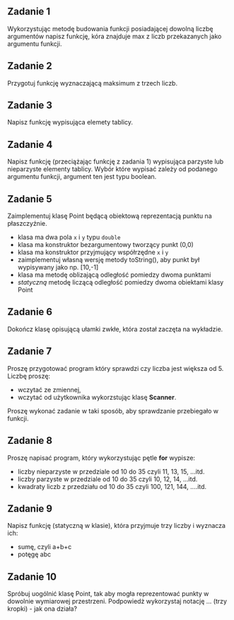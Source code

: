 ## Zadanie 1

Wykorzystując metodę budowania funkcji posiadającej dowolną liczbę argumentów napisz funkcję, kóra znajduje max z liczb przekazanych jako argumentu funkcji.

## Zadanie 2

Przygotuj funkcję wyznaczającą maksimum z trzech liczb.

## Zadanie 3

Napisz funkcję wypisująca elemety tablicy.

## Zadanie 4

Napisz funkcję (przeciążając funkcję z zadania 1) wypisująca parzyste lub nieparzyste elementy tablicy. Wybór które wypisać zależy od podanego argumentu funkcji, argument ten jest typu boolean.

## Zadanie 5

Zaimplementuj klasę Point będącą obiektową reprezentacją punktu na płaszczyźnie. 

- klasa ma dwa pola `x` i `y` typu `double`
- klasa ma konstruktor bezargumentowy tworzący punkt (0,0)
- klasa ma konstruktor przyjmujący współrzędne `x` i `y`
- zaimplementuj własną wersję metody toString(), aby punkt był wypisywany jako np. [10,-1]
- klasa ma metodę oblizającą odległość pomiedzy dwoma punktami
- *statyczną* metodę liczącą odległość pomiedzy dwoma obiektami klasy Point

## Zadanie 6

Dokończ klasę opisującą ułamki zwkłe, która został zaczęta na wykładzie.

## Zadanie 7

Proszę przygotować program który sprawdzi czy liczba jest większa od 5. Liczbę proszę:

- wczytać ze zmiennej,
- wczytać od użytkownika wykorzstując klasę **Scanner**.

Proszę wykonać zadanie w taki sposób, aby sprawdzanie przebiegało w funkcji.

## Zadanie 8

Proszę napisać program, który wykorzystując pętle **for** wypisze:

- liczby nieparzyste w przedziale od 10 do 35
  czyli 11, 13, 15, ...itd. 
- liczby parzyste w przedziale od 10 do 35
  czyli 10, 12, 14, ...itd. 
- kwadraty liczb z przedziału od 10 do 35
  czyli 100, 121, 144, ....itd. 

## Zadanie 9

Napisz funkcję (statyczną w klasie), która przyjmuje trzy liczby i wyznacza ich:

- sumę, czyli a+b+c
- potęgę abc

## Zadanie 10

Spróbuj uogólnić klasę Point, tak aby mogła reprezentować punkty w dowolnie wymiarowej przestrzeni. Podpowiedż wykorzystaj notację ... (trzy kropki) - jak ona działa?

